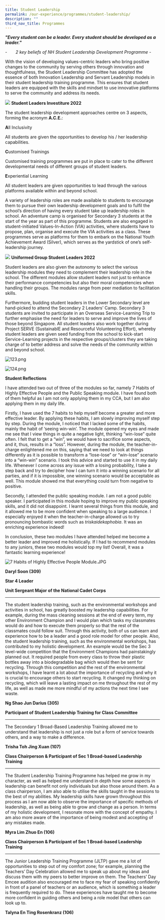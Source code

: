 ```yaml
---
title: Student Leadership
permalink: /our-experience/programmes/student-leadership/
description: ""
third_nav_title: Programmes
---
```

**_"Every student can be a leader. Every student should be developed as a leader."_**

\-       _2 key beliefs of NH Student Leadership Development Programme -_

With the vision of developing values-centric leaders who bring positive changes to the community by serving others through innovation and thoughtfulness, the Student Leadership Committee has adopted the essence of both Innovation Leadership and Servant Leadership models in their student leadership training programme. This ensures that student leaders are equipped with the skills and mindset to use innovative platforms to serve the community and address its needs.

![](/images/2E2A2324.jpg)
**Student Leaders Investiture 2022** 

The student leadership development approaches centre on 3 aspects, forming the acronym **A.C.E.**:

**A**ll Inclusivity

All students are given the opportunities to develop his / her leadership capabilities.

**C**ustomised Trainings

Customised training programmes are put in place to cater to the different developmental needs of different groups of student leaders.

**E**xperiential Learning

All student leaders are given opportunities to lead through the various platforms available within and beyond school.

A variety of leadership roles are made available to students to encourage them to pursue their own leadership development goals and to fulfil the school’s direction of having every student take up leadership roles in school. An adventure camp is organised for Secondary 3 students at the start of the year as part of this programme. Students are also engaged in student-initiated Values-In-Action (VIA) activities, where students have to propose, plan, organise and execute the VIA activities as a class. These programmes serve as platforms for them to embark on the National Youth Achievement Award (Silver), which serves as the yardstick of one’s self-leadership journey.

![](/images/UG%20Student%20Leaders.jpeg)
**Uniformed Group Student Leaders 2022** 

Student leaders are also given the autonomy to select the various leadership modules they need to complement their leadership role in the school. The different modules allow student leaders not just to enhance their performance competencies but also their moral competencies when handling their groups. The modules range from peer mediation to facilitation skills.

Furthermore, budding student leaders in the Lower Secondary level are hand-picked to attend the Secondary 2 Leaders’ Camp. Secondary 3 students are invited to participate in an Overseas Service-Learning Trip to further emphasise the need for leaders to serve and improve the lives of those beyond Singapore. All student leaders also work together during Project SERVE (SustainablE and Resourceful Volunteering Effort), whereby student leaders are given seed funding from the school to kick-start Service-Learning projects in the respective groups/clusters they are taking charge of to better address and solve the needs of the community within and beyond school.
  
![123.png](/images/123.png)

![124.png](/images/124.png)

**Student Reflections**  

I have attended two out of three of the modules so far, namely 7 Habits of Highly Effective People and the Public Speaking module. I have found both of them helpful as I am not only applying them in my CCA, but I am also applying them in my daily life.

Firstly, I have used the 7 habits to help myself become a greater and more effective leader. By applying these habits, I am slowly improving myself step by step. During the module, I noticed that I lacked some of the habits, mainly the habit of ‘seeing win-win’. The module opened my eyes and made me see that I view things in quite a negative light, thinking “win-lose” quite often. I felt that to get a “win”, we would have to sacrifice some aspects, and it, thus, results in a “loss”. However, during the module, the teacher-in-charge enlightened me on this, saying that we need to look at things differently as it is possible to transform a “lose-lose” or “win-lose” scenario into a “win-win” scenario. I took this advice and started to use it in my daily life. Whenever I come across any issue with a losing probability, I take a step back and try to decipher how I can turn it into a winning scenario for all parties, and if it is impossible, one winning scenario would be acceptable as well. This module showed me that everything could turn from negative to positive.

Secondly, I attended the public speaking module. I am not a good public speaker. I participated in this module hoping to improve my public speaking skills, and it did not disappoint. I learnt several things from this module, and it allowed me to be more confident when speaking to a large audience. I especially enjoyed it when the teacher-in-charge allowed us to try pronouncing bombastic words such as _triskaidekaphobia_. It was an enriching experience indeed!

In conclusion, these two modules I have attended helped me become a better leader and improved me holistically. If I had to recommend modules to any juniors, these two modules would top my list! Overall, it was a fantastic learning experience!

![7 Habits of Highly Effective People Module.JPG](/images/habitshighlyeffective.png)

**Daryl Soon (309)**

**Star 4 Leader**

**Unit Sergeant Major of the National Cadet Corps**

* * *

The student leadership training, such as the environmental workshops and activities in school, has greatly boosted my leadership capabilities. For example, during the mass cleaning sessions at the end of every term, my other Environment Champion and I would plan which tasks my classmates would do and how to execute them properly so that the rest of the classmates could follow suit. Through this activity, both of us can learn and experience how to be a leader and a good role model for other people. Also, the student leadership training, such as the environmental workshops, has contributed to my holistic development. An example would be the Sec 3 level-wide competition that the Environment Champions had painstakingly planned out. It required people from every class to throw their plastic bottles away into a biodegradable bag which would then be sent for recycling. Through this competition and the rest of the environmental workshops, I have learnt a lot about the importance of recycling and why it is crucial to encourage others to start recycling. It changed my thinking on recycling, which will leave a lasting impact on me throughout the rest of my life, as well as made me more mindful of my actions the next time I see waste.

**Ng Shao Jun Darius (305)**

**Participant of Student Leadership Training for Class Committee**

* * *

The Secondary 1 Broad-Based Leadership Training allowed me to understand that leadership is not just a role but a form of service towards others, and a way to make a difference. 

**Trisha Toh Jing Xuan (107)**

**Class Chairperson & Participant of Sec 1 Broad-based Leadership Training**

* * *

The Student Leadership Training Programme has helped me grow in my character, as well as helped me understand in depth how some aspects in leadership can benefit not only individuals but also those around them. As a class chairperson, I am also able to utilise the skills taught in the sessions to the best of my abilities. My leadership skills have grown throughout this process as I am now able to observe the importance of specific methods of leadership, as well as being able to grow and change as a person. In terms of my holistic development, I resonate more with the concept of empathy. I am also more aware of the importance of being modest and accepting of any mistakes made.

**Myra Lim Zhuo En (106)**

**Class Chairperson & Participant of Sec 1 Broad-based Leadership Training**

* * *

The Junior Leadership Training Programme (JLTP) gave me a lot of opportunities to step out of my comfort zone; for example, planning the Teachers’ Day Celebration allowed me to speak up about my ideas and discuss them with my peers to better improve on them. The Teachers’ Day Emcee audition also encouraged me to face my fear of speaking confidently in front of a panel of teachers or an audience, which is something a leader is frequently required to do. These experiences have taught me to become more confident in guiding others and being a role model that others can look up to.

**Talyna En Ting Rosenkranz (106)**